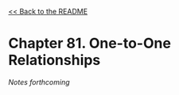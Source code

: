 [&lt;&lt; Back to the README](README.md)

# Chapter 81. One-to-One Relationships

*Notes forthcoming*
